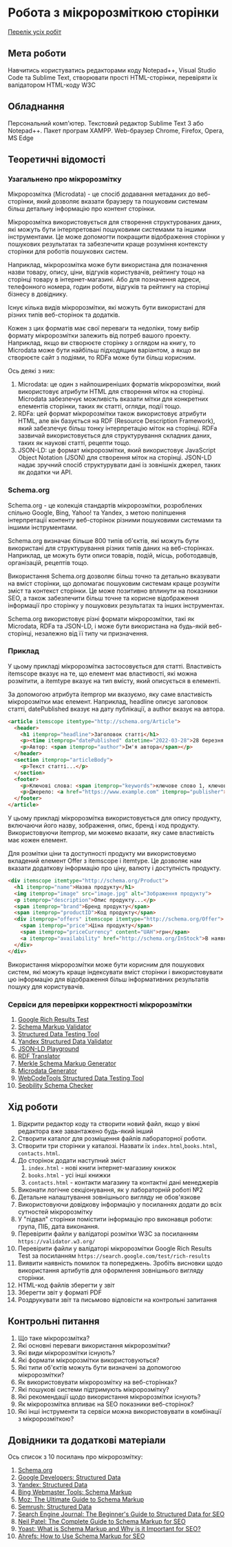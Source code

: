 # Робота з мікророзміткою сторінки

[Перелік усіх робіт](README.md)

## Мета роботи

Навчитись користуватись редакторами коду Notepad++, Visual Studio Code та Sublime Text, створювати прості HTML-сторінки, перевіряти їх валідатором HTML-коду W3C

## Обладнання

Персональний комп'ютер. Текстовий редактор Sublime Text 3 або Notepad++. Пакет програм XAMPP. Web-браузер Chrome, Firefox, Opera, MS Edge

## Теоретичні відомості

### Узагальнено про мікророзмітку

Мікророзмітка (Microdata) - це спосіб додавання метаданих до веб-сторінки, який дозволяє вказати браузеру та пошуковим системам більш детальну інформацію про контент сторінки.

Мікророзмітка використовується для створення структурованих даних, які можуть бути інтерпретовані пошуковими системами та іншими інструментами. Це може допомогти покращити відображення сторінки у пошукових результатах та забезпечити краще розуміння контексту сторінки для роботів пошукових систем.

Наприклад, мікророзмітка може бути використана для позначення назви товару, опису, ціни, відгуків користувачів, рейтингу тощо на сторінці товару в інтернет-магазині. Або для позначення адреси, телефонного номера, годин роботи, відгуків та рейтингу на сторінці бізнесу в довіднику.

Існує кілька видів мікророзмітки, які можуть бути використані для різних типів веб-сторінок та додатків.

Кожен з цих форматів має свої переваги та недоліки, тому вибір формату мікророзмітки залежить від потреб вашого проекту. Наприклад, якщо ви створюєте сторінку з оглядом на книгу, то Microdata може бути найбільш підходящим варіантом, а якщо ви створюєте сайт з подіями, то RDFa може бути більш корисним. 

Ось деякі з них:

1. Microdata: це один з найпоширеніших форматів мікророзмітки, який використовує атрибути HTML для створення міток на сторінці. Microdata забезпечує можливість вказати мітки для конкретних елементів сторінки, таких як статті, огляди, події тощо.
2. RDFa: цей формат мікророзмітки також використовує атрибути HTML, але він базується на RDF (Resource Description Framework), який забезпечує більш тонку інтерпретацію міток на сторінці. RDFa зазвичай використовується для структурування складних даних, таких як наукові статті, рецепти тощо.
3. JSON-LD: це формат мікророзмітки, який використовує JavaScript Object Notation (JSON) для створення міток на сторінці. JSON-LD надає зручний спосіб структурувати дані із зовнішніх джерел, таких як додатки чи API.

### Schema.org

Schema.org - це колекція стандартів мікророзмітки, розроблених спільно Google, Bing, Yahoo! та Yandex, з метою поліпшення інтерпретації контенту веб-сторінок різними пошуковими системами та іншими інструментами.

Schema.org визначає більше 800 типів об'єктів, які можуть бути використані для структурування різних типів даних на веб-сторінках. Наприклад, це можуть бути описи товарів, подій, місць, роботодавців, організацій, рецептів тощо.

Використання Schema.org дозволяє більш точно та детально вказувати на вміст сторінки, що допомагає пошуковим системам краще розуміти зміст та контекст сторінки. Це може позитивно вплинути на показники SEO, а також забезпечити більш точне та корисне відображення інформації про сторінку у пошукових результатах та інших інструментах.

Schema.org використовує різні формати мікророзмітки, такі як Microdata, RDFa та JSON-LD, і може бути використана на будь-якій веб-сторінці, незалежно від її типу чи призначення.

### Приклад

У цьому прикладі мікророзмітка застосовується для статті. Властивість itemscope вказує на те, що елемент має властивості, які можна розмітити, а itemtype вказує на тип вмісту, який описується в елементі.

За допомогою атрибута itemprop ми вказуємо, яку саме властивість мікророзмітки має елемент. Наприклад, headline описує заголовок статті, datePublished вказує на дату публікації, а author вказує на автора.

```html
<article itemscope itemtype="http://schema.org/Article">
  <header>
    <h1 itemprop="headline">Заголовок статті</h1>
    <p><time itemprop="datePublished" datetime="2022-03-28">28 березня 2022</time></p>
    <p>Автор: <span itemprop="author">Ім'я автора</span></p>
  </header>
  <section itemprop="articleBody">
    <p>Текст статті...</p>
  </section>
  <footer>
    <p>Ключові слова: <span itemprop="keywords">ключове слово 1, ключове слово 2</span></p>
    <p>Джерело: <a href="https://www.example.com" itemprop="publisher">Example.com</a></p>
  </footer>
</article>
```

У цьому прикладі мікророзмітка використовується для опису продукту, включаючи його назву, зображення, опис, бренд і код продукту. Використовуючи itemprop, ми можемо вказати, яку саме властивість має кожен елемент.

Для розмітки ціни та доступності продукту ми використовуємо вкладений елемент Offer з itemscope і itemtype. Це дозволяє нам вказати додаткову інформацію про ціну, валюту і доступність продукту.

```html
<div itemscope itemtype="http://schema.org/Product">
  <h1 itemprop="name">Назва продукту</h1>
  <img itemprop="image" src="image.jpg" alt="Зображення продукту">
  <p itemprop="description">Опис продукту...</p>
  <span itemprop="brand">Бренд продукту</span>
  <span itemprop="productID">Код продукту</span>
  <div itemprop="offers" itemscope itemtype="http://schema.org/Offer">
    <span itemprop="price">Ціна продукту</span>
    <span itemprop="priceCurrency" content="UAH">грн</span>
    <a itemprop="availability" href="http://schema.org/InStock">В наявності</a>
  </div>
</div>
```

Використання мікророзмітки може бути корисним для пошукових систем, які можуть краще індексувати вміст сторінки і використовувати цю інформацію для відображення більш інформативних результатів пошуку для користувачів.

### Сервіси для перевірки корректності мікророзмітки

1. [Google Rich Results Test](https://search.google.com/test/rich-results)
2. [Schema Markup Validator](https://www.schemacheck.io/)
3. [Structured Data Testing Tool](https://search.google.com/structured-data/testing-tool/)
4. [Yandex Structured Data Validator](https://webmaster.yandex.com/tools/microtest/)
5. [JSON-LD Playground](https://jsonld.com/)
6. [RDF Translator](http://rdf-translator.appspot.com/)
7. [Merkle Schema Markup Generator](https://www.merkleseo.com/schema-markup-generator/)
8. [Microdata Generator](https://microdatagenerator.org/)
9. [WebCodeTools Structured Data Testing Tool](https://www.webcodetools.com/structured-data-testing-tool)
10. [Seobility Schema Checker](https://www.seobility.net/en/seo-check/schema-checker/)

## Хід роботи

1.  Відкрити редактор коду та створити новий файл, якщо у вікні редактора вже завантажено будь-який інший
2.  Створити каталог для розміщення файлів лабораторної роботи.
3.  Створити три сторінки у каталозі. Назвати їх `index.html`,`books.html`, `contacts.html`.
4.  До сторінок додати наступний зміст
    1.  `index.html` - нові книги інтернет-магазину книжок
    2.  `books.html` - усі інші книжки
    3.  `contacts.html` - контакти магазину та контактні дані менеджерів
5.  Виконати логічне секціонування, як у лабораторній роботі №2
6.  Детальне налаштування зовнішнього вигляду не обов'язкове
7.  Використовуючи довідкову інформацію у посиланнях додати до всіх сутностей мікророзмітку
8.  У "підвал" сторінки помістити інформацію про виконавця роботи: група, ПІБ, дата виконання.
9.   Перевірити файли у валідаторі розмітки W3C за посиланням `https://validator.w3.org/`
10.  Перевірити файли у валідаторі мікророзмітки Google Rich Results Test за посиланням `https://search.google.com/test/rich-results`
11.  Виявити наявність помилок та попереджень. Зробіть висновки щодо використання артибутів для оформлення зовнішнього вигляду сторінки.
12.  HTML-код файлів зберегти у звіт
13.  Зберегти звіт у форматі PDF
14.  Роздрукувати звіт та письмово відповісти на контрольні запитання

## Контрольні питання

1. Що таке мікророзмітка?
2. Які основні переваги використання мікророзмітки?
3. Які види мікророзмітки існують?
4. Які формати мікророзмітки використовуються?
5. Які типи об'єктів можуть бути визначені за допомогою мікророзмітки?
6. Як використовувати мікророзмітку на веб-сторінках?
7. Які пошукові системи підтримують мікророзмітку?
8. Які рекомендації щодо використання мікророзмітки існують?
9. Як мікророзмітка впливає на SEO показники веб-сторінок?
10. Які інші інструменти та сервіси можна використовувати в комбінації з мікророзміткою?

## Довідники та додаткові матеріали

Ось список з 10 посилань про мікророзмітку:

1. [Schema.org](https://schema.org/)
2. [Google Developers: Structured Data](https://developers.google.com/search/docs/advanced/structured-data/overview)
3. [Yandex: Structured Data](https://yandex.com/support/webmaster/schema-org/about-schema-org.html)
4. [Bing Webmaster Tools: Schema Markup](https://www.bing.com/webmasters/help/schema-markup-35cdd87f)
5. [Moz: The Ultimate Guide to Schema Markup](https://moz.com/blog/schema-ultimate-guide)
6. [Semrush: Structured Data](https://www.semrush.com/blog/structured-data/)
7. [Search Engine Journal: The Beginner's Guide to Structured Data for SEO](https://www.searchenginejournal.com/structured-data-for-seo/416582/)
8. [Neil Patel: The Complete Guide to Schema Markup for SEO](https://neilpatel.com/blog/schema-markup/)
9. [Yoast: What is Schema Markup and Why is it Important for SEO?](https://yoast.com/what-is-schema/)
10. [Ahrefs: How to Use Schema Markup for SEO](https://ahrefs.com/blog/schema-markup/)
